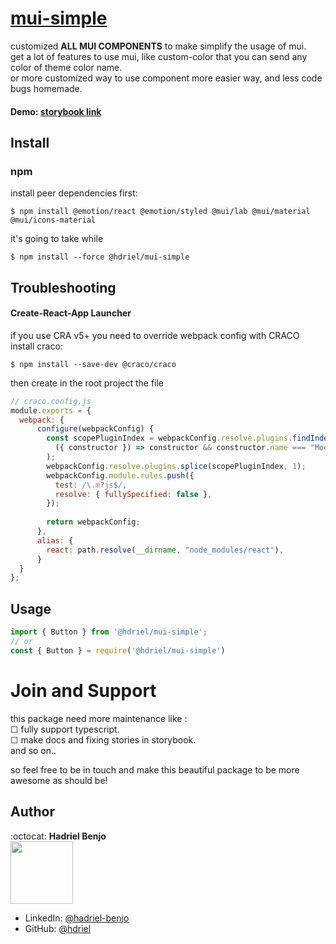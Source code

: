 # [mui-simple](https://www.npmjs.com/package/mui-simple)

 customized **ALL MUI COMPONENTS** to make simplify the usage of mui. <br/>
 get a lot of features to use mui, like custom-color that you can send any color of theme color name. <br/>
 or more customized way to use component more easier way, and less code bugs homemade. <br/>
 
#### Demo: [storybook link](https://hdriel.github.io/mui-simple/)

## Install

### npm

install peer dependencies first: 
```npm
$ npm install @emotion/react @emotion/styled @mui/lab @mui/material @mui/icons-material
```

it's going to take while
```npm
$ npm install --force @hdriel/mui-simple
```

## Troubleshooting

#### Create-React-App Launcher
if you use CRA v5+ you need to override webpack config with CRACO 
install craco: 
```npm
$ npm install --save-dev @craco/craco
``` 

then create in the root project the file
```javascript
// craco.config.js 
module.exports = {
  webpack: {
      configure(webpackConfig) {
        const scopePluginIndex = webpackConfig.resolve.plugins.findIndex(
          ({ constructor }) => constructor && constructor.name === "ModuleScopePlugin"
        ); 
        webpackConfig.resolve.plugins.splice(scopePluginIndex, 1);  
        webpackConfig.module.rules.push({
          test: /\.m?js$/,
          resolve: { fullySpecified: false },
        });
  
        return webpackConfig;
      },
      alias: {
        react: path.resolve(__dirname, "node_modules/react"),
      }
  }
};

```


## Usage

```javascript
import { Button } from '@hdriel/mui-simple';
// or
const { Button } = require('@hdriel/mui-simple')
```


# Join and Support
 
 this package need more maintenance like : <br>
 &#9744; fully support typescript. <br>
 &#9744; make docs and fixing stories in storybook. <br>
 and so on..<br>
 
 so feel free to be in touch and make this beautiful package to be more awesome as should be! 
  
## Author 

:octocat: **Hadriel Benjo**  
<img src="https://github.com/hdriel/mui-simple/assets/20520565/7794f330-5765-42d5-8154-fe6b094f5960" width="100px;"/>

- LinkedIn: [@hadriel-benjo](https://www.linkedin.com/in/hadriel-benjo/)
- GitHub: [@hdriel](https://github.com/hdriel)

